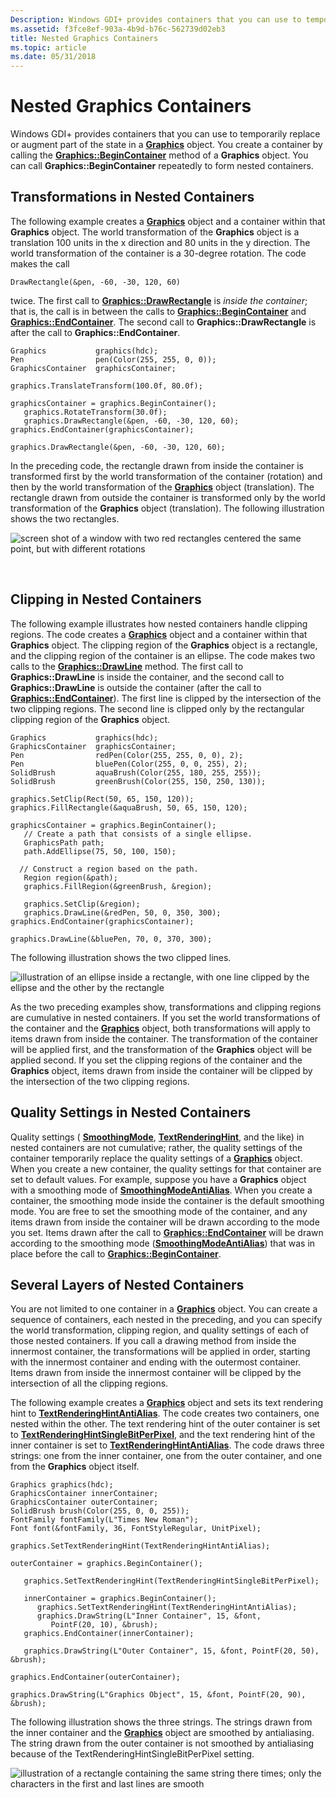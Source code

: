 ```yaml
---
Description: Windows GDI+ provides containers that you can use to temporarily replace or augment part of the state in a Graphics object.
ms.assetid: f3fce8ef-903a-4b9d-b76c-562739d02eb3
title: Nested Graphics Containers
ms.topic: article
ms.date: 05/31/2018
---
```


# Nested Graphics Containers

Windows GDI+ provides containers that you can use to temporarily replace or augment part of the state in a [**Graphics**](/windows/win32/api/gdiplusgraphics/nl-gdiplusgraphics-graphics) object. You create a container by calling the [**Graphics::BeginContainer**](/windows/win32/api/gdiplusgraphics/nf-gdiplusgraphics-graphics-begincontainer(inconstrectf__inconstrectf__inunit)) method of a **Graphics** object. You can call **Graphics::BeginContainer** repeatedly to form nested containers.

## Transformations in Nested Containers

The following example creates a [**Graphics**](/windows/win32/api/gdiplusgraphics/nl-gdiplusgraphics-graphics) object and a container within that **Graphics** object. The world transformation of the **Graphics** object is a translation 100 units in the x direction and 80 units in the y direction. The world transformation of the container is a 30-degree rotation. The code makes the call


```
DrawRectangle(&pen, -60, -30, 120, 60)
```



twice. The first call to [**Graphics::DrawRectangle**](/windows/win32/api/gdiplusgraphics/nf-gdiplusgraphics-graphics-drawrectangle(inconstpen_inint_inint_inint_inint)) is *inside the container*; that is, the call is in between the calls to [**Graphics::BeginContainer**](/windows/win32/api/gdiplusgraphics/nf-gdiplusgraphics-graphics-begincontainer(inconstrectf__inconstrectf__inunit)) and [**Graphics::EndContainer**](/windows/win32/api/Gdiplusgraphics/nf-gdiplusgraphics-graphics-endcontainer). The second call to **Graphics::DrawRectangle** is after the call to **Graphics::EndContainer**.


```
Graphics           graphics(hdc);
Pen                pen(Color(255, 255, 0, 0));
GraphicsContainer  graphicsContainer;

graphics.TranslateTransform(100.0f, 80.0f);

graphicsContainer = graphics.BeginContainer();
   graphics.RotateTransform(30.0f);
   graphics.DrawRectangle(&pen, -60, -30, 120, 60);
graphics.EndContainer(graphicsContainer);

graphics.DrawRectangle(&pen, -60, -30, 120, 60);
```



In the preceding code, the rectangle drawn from inside the container is transformed first by the world transformation of the container (rotation) and then by the world transformation of the [**Graphics**](/windows/win32/api/gdiplusgraphics/nl-gdiplusgraphics-graphics) object (translation). The rectangle drawn from outside the container is transformed only by the world transformation of the **Graphics** object (translation). The following illustration shows the two rectangles.

![screen shot of a window with two red rectangles centered the same point, but with different rotations](images/nestedcontainers1.png)

 

## Clipping in Nested Containers

The following example illustrates how nested containers handle clipping regions. The code creates a [**Graphics**](/windows/win32/api/gdiplusgraphics/nl-gdiplusgraphics-graphics) object and a container within that **Graphics** object. The clipping region of the **Graphics** object is a rectangle, and the clipping region of the container is an ellipse. The code makes two calls to the [**Graphics::DrawLine**](/windows/win32/api/gdiplusgraphics/nf-gdiplusgraphics-graphics-drawline(inconstpen_inint_inint_inint_inint)) method. The first call to **Graphics::DrawLine** is inside the container, and the second call to **Graphics::DrawLine** is outside the container (after the call to [**Graphics::EndContainer**](/windows/win32/api/Gdiplusgraphics/nf-gdiplusgraphics-graphics-endcontainer)). The first line is clipped by the intersection of the two clipping regions. The second line is clipped only by the rectangular clipping region of the **Graphics** object.


```
Graphics           graphics(hdc);
GraphicsContainer  graphicsContainer;
Pen                redPen(Color(255, 255, 0, 0), 2);
Pen                bluePen(Color(255, 0, 0, 255), 2);
SolidBrush         aquaBrush(Color(255, 180, 255, 255));
SolidBrush         greenBrush(Color(255, 150, 250, 130));

graphics.SetClip(Rect(50, 65, 150, 120));
graphics.FillRectangle(&aquaBrush, 50, 65, 150, 120);

graphicsContainer = graphics.BeginContainer();
   // Create a path that consists of a single ellipse.
   GraphicsPath path;
   path.AddEllipse(75, 50, 100, 150);

  // Construct a region based on the path.
   Region region(&path);
   graphics.FillRegion(&greenBrush, &region);

   graphics.SetClip(&region);
   graphics.DrawLine(&redPen, 50, 0, 350, 300);
graphics.EndContainer(graphicsContainer);

graphics.DrawLine(&bluePen, 70, 0, 370, 300);
```



The following illustration shows the two clipped lines.

![illustration of an ellipse inside a rectangle, with one line clipped by the ellipse and the other by the rectangle](images/nestedcontainers2.png)

As the two preceding examples show, transformations and clipping regions are cumulative in nested containers. If you set the world transformations of the container and the [**Graphics**](/windows/win32/api/gdiplusgraphics/nl-gdiplusgraphics-graphics) object, both transformations will apply to items drawn from inside the container. The transformation of the container will be applied first, and the transformation of the **Graphics** object will be applied second. If you set the clipping regions of the container and the **Graphics** object, items drawn from inside the container will be clipped by the intersection of the two clipping regions.

## Quality Settings in Nested Containers

Quality settings ( [**SmoothingMode**](/windows/win32/api/Gdiplusenums/ne-gdiplusenums-smoothingmode), [**TextRenderingHint**](/windows/win32/api/Gdiplusenums/ne-gdiplusenums-textrenderinghint), and the like) in nested containers are not cumulative; rather, the quality settings of the container temporarily replace the quality settings of a [**Graphics**](/windows/win32/api/gdiplusgraphics/nl-gdiplusgraphics-graphics) object. When you create a new container, the quality settings for that container are set to default values. For example, suppose you have a **Graphics** object with a smoothing mode of [****SmoothingModeAntiAlias****](/windows/win32/api/Gdiplusenums/ne-gdiplusenums-smoothingmode). When you create a container, the smoothing mode inside the container is the default smoothing mode. You are free to set the smoothing mode of the container, and any items drawn from inside the container will be drawn according to the mode you set. Items drawn after the call to [**Graphics::EndContainer**](/windows/win32/api/Gdiplusgraphics/nf-gdiplusgraphics-graphics-endcontainer) will be drawn according to the smoothing mode ([****SmoothingModeAntiAlias****](/windows/win32/api/Gdiplusenums/ne-gdiplusenums-smoothingmode)) that was in place before the call to [**Graphics::BeginContainer**](/windows/win32/api/gdiplusgraphics/nf-gdiplusgraphics-graphics-begincontainer(inconstrectf__inconstrectf__inunit)).

## Several Layers of Nested Containers

You are not limited to one container in a [**Graphics**](/windows/win32/api/gdiplusgraphics/nl-gdiplusgraphics-graphics) object. You can create a sequence of containers, each nested in the preceding, and you can specify the world transformation, clipping region, and quality settings of each of those nested containers. If you call a drawing method from inside the innermost container, the transformations will be applied in order, starting with the innermost container and ending with the outermost container. Items drawn from inside the innermost container will be clipped by the intersection of all the clipping regions.

The following example creates a [**Graphics**](/windows/win32/api/gdiplusgraphics/nl-gdiplusgraphics-graphics) object and sets its text rendering hint to [****TextRenderingHintAntiAlias****](/windows/win32/api/Gdiplusenums/ne-gdiplusenums-textrenderinghint). The code creates two containers, one nested within the other. The text rendering hint of the outer container is set to [****TextRenderingHintSingleBitPerPixel****](/windows/win32/api/Gdiplusenums/ne-gdiplusenums-textrenderinghint), and the text rendering hint of the inner container is set to [****TextRenderingHintAntiAlias****](/windows/win32/api/Gdiplusenums/ne-gdiplusenums-textrenderinghint). The code draws three strings: one from the inner container, one from the outer container, and one from the **Graphics** object itself.


```
Graphics graphics(hdc);
GraphicsContainer innerContainer;
GraphicsContainer outerContainer;
SolidBrush brush(Color(255, 0, 0, 255));
FontFamily fontFamily(L"Times New Roman");
Font font(&fontFamily, 36, FontStyleRegular, UnitPixel);

graphics.SetTextRenderingHint(TextRenderingHintAntiAlias);

outerContainer = graphics.BeginContainer();

   graphics.SetTextRenderingHint(TextRenderingHintSingleBitPerPixel);

   innerContainer = graphics.BeginContainer();
      graphics.SetTextRenderingHint(TextRenderingHintAntiAlias);
      graphics.DrawString(L"Inner Container", 15, &font,
         PointF(20, 10), &brush);
   graphics.EndContainer(innerContainer);

   graphics.DrawString(L"Outer Container", 15, &font, PointF(20, 50), &brush);

graphics.EndContainer(outerContainer);

graphics.DrawString(L"Graphics Object", 15, &font, PointF(20, 90), &brush);
```



The following illustration shows the three strings. The strings drawn from the inner container and the [**Graphics**](/windows/win32/api/gdiplusgraphics/nl-gdiplusgraphics-graphics) object are smoothed by antialiasing. The string drawn from the outer container is not smoothed by antialiasing because of the TextRenderingHintSingleBitPerPixel setting.

![illustration of a rectangle containing the same string there times; only the characters in the first and last lines are smooth](images/nestedcontainers3.png)

 

 